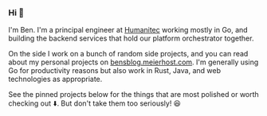 ### Hi 👋

I'm Ben. I'm a principal engineer at [Humanitec](https://www.humanitec.com) working mostly in Go, and building the backend services that hold our platform orchestrator together.

On the side I work on a bunch of random side projects, and you can read about my personal projects on [bensblog.meierhost.com](https://bensblog.meierhost.com/). I'm generally using Go for productivity reasons but also work in Rust, Java, and web technologies as appropriate.

See the pinned projects below for the things that are most polished or worth checking out ⬇️. But don't take them too seriously! 😆
